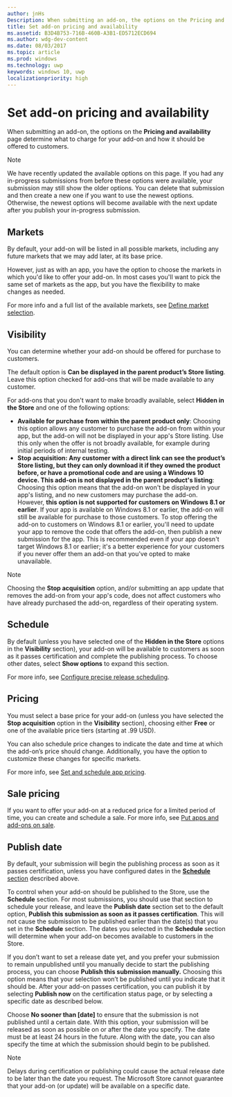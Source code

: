 ```yaml
---
author: jnHs
Description: When submitting an add-on, the options on the Pricing and availability page determine what to charge for your add-on and how it should be offered to customers.
title: Set add-on pricing and availability
ms.assetid: B3D4B753-716B-460B-A3B1-ED5712ECD694
ms.author: wdg-dev-content
ms.date: 08/03/2017
ms.topic: article
ms.prod: windows
ms.technology: uwp
keywords: windows 10, uwp
localizationpriority: high
---
```


# Set add-on pricing and availability


When submitting an add-on, the options on the **Pricing and availability** page determine what to charge for your add-on and how it should be offered to customers.

> [!NOTE]
> We have recently updated the available options on this page. If you had any in-progress submissions from before these options were available, your submission may still show the older options. You can delete that submission and then create a new one if you want to use the newest options. Otherwise, the newest options will become available with the next update after you publish your in-progress submission.

## Markets

By default, your add-on will be listed in all possible markets, including any future markets that we may add later, at its base price.

However, just as with an app, you have the option to choose the markets in which you'd like to offer your add-on. In most cases you'll want to pick the same set of markets as the app, but you have the flexibility to make changes as needed. 

For more info and a full list of the available markets, see [Define market selection](define-pricing-and-market-selection.md).

## Visibility

You can determine whether your add-on should be offered for purchase to customers. 

The default option is **Can be displayed in the parent product’s Store listing**. Leave this option checked for add-ons that will be made available to any customer. 

For add-ons that you don't want to make broadly available, select **Hidden in the Store** and one of the following options:

-   **Available for purchase from within the parent product only**: Choosing this option allows any customer to purchase the add-on from within your app, but the add-on will not be displayed in your app's Store listing. Use this only when the offer is not broadly available, for example during initial periods of internal testing.
-   **Stop acquisition: Any customer with a direct link can see the product’s Store listing, but they can only download it if they owned the product before, or have a promotional code and are using a Windows 10 device. This add-on is not displayed in the parent product's listing**: Choosing this option means that the add-on won't be displayed in your app's listing, and no new customers may purchase the add-on. However, **this option is not supported for customers on Windows 8.1 or earlier**. If your app is available on Windows 8.1 or earlier, the add-on will still be available for purchase to those customers. To stop offering the add-on to customers on Windows 8.1 or earlier, you'll need to update your app to remove the code that offers the add-on, then publish a new submission for the app. This is recommended even if your app doesn't target Windows 8.1 or earlier; it's a better experience for your customers if you never offer them an add-on that you've opted to make unavailable.
    
 > [!NOTE] 
 > Choosing the **Stop acquisition** option, and/or submitting an app update that removes the add-on from your app's code, does not affect customers who have already purchased the add-on, regardless of their operating system.


## Schedule

By default (unless you have selected one of the **Hidden in the Store** options in the **Visibility** section), your add-on will be available to customers as soon as it passes certification and complete the publishing process. To choose other dates, select **Show options** to expand this section. 

For more info, see [Configure precise release scheduling](configure-precise-release-scheduling.md).


## Pricing

You must select a base price for your add-on (unless you have selected the **Stop acquisition** option in the **Visibility** section), choosing either **Free** or one of the available price tiers (starting at .99 USD).

You can also schedule price changes to indicate the date and time at which the add-on’s price should change. Additionally, you have the option to customize these changes for specific markets. 

For more info, see [Set and schedule app pricing](set-and-schedule-app-pricing.md).


## Sale pricing

If you want to offer your add-on at a reduced price for a limited period of time, you can create and schedule a sale. For more info, see [Put apps and add-ons on sale](put-apps-and-add-ons-on-sale.md).


## Publish date

By default, your submission will begin the publishing process as soon as it passes certification, unless you have configured dates in the [**Schedule** section](#schedule) described above. 

To control when your add-on should be published to the Store, use the **Schedule** section. For most submissions, you should use that section to schedule your release, and leave the **Publish date** section set to the default option, **Publish this submission as soon as it passes certification**. This will not cause the submission to be published earlier than the date(s) that you set in the **Schedule** section. The dates you selected in the **Schedule** section will determine when your add-on becomes available to customers in the Store.

If you don’t want to set a release date yet, and you prefer your submission to remain unpublished until you manually decide to start the publishing process, you can choose **Publish this submission manually.** Choosing this option means that your selection won’t be published until you indicate that it should be. After your add-on passes certification, you can publish it by selecting **Publish now** on the certification status page, or by selecting a specific date as described below.

Choose **No sooner than \[date\]** to ensure that the submission is not published until a certain date. With this option, your submission will be released as soon as possible on or after the date you specify. The date must be at least 24 hours in the future. Along with the date, you can also specify the time at which the submission should begin to be published.
 
> [!NOTE]
> Delays during certification or publishing could cause the actual release date to be later than the date you request. The Microsoft Store cannot guarantee that your add-on (or update) will be available on a specific date.  



 




